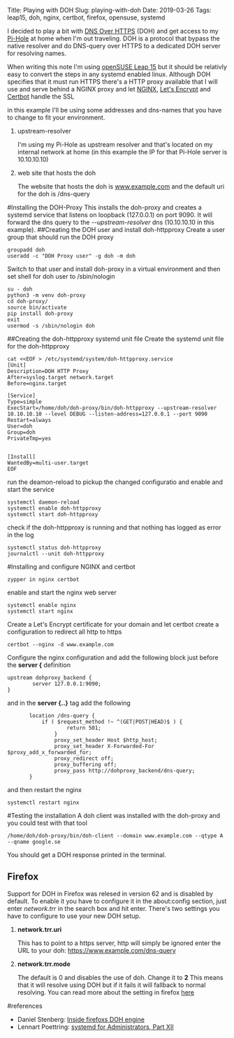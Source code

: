 Title: Playing with DOH
Slug: playing-with-doh
Date: 2019-03-26
Tags: leap15, doh, nginx, certbot, firefox, opensuse, systemd

I decided to play a bit with [DNS Over HTTPS][1] (DOH) and get access to my [Pi-Hole][2] at home when I'm out traveling. DOH is a protocol that bypass the native resolver and do DNS-query over HTTPS to a dedicated DOH server for resolving names.

When writing this note I'm using [openSUSE Leap 15][3] but it should be relativly easy to convert the steps in any systemd enabled linux. Although DOH specifies that it must run HTTPS there's a HTTP proxy available that I will use and serve behind a NGINX proxy and let [NGINX][6], [Let's Encrypt][5] and [Certbot][4] handle the SSL

in this example I'll be using some addresses and dns-names that you have to change to fit your environment.
1. upstream-resolver

   I'm using my Pi-Hole as upstream resolver and that's located on my internal network at home (in this example the IP for that Pi-Hole server is 10.10.10.10)
2. web site that hosts the doh

   The website that hosts the doh is www.example.com and the default uri for the doh is /dns-query

#Installing the DOH-Proxy
This installs the doh-proxy and creates a systemd service that listens on loopback (127.0.0.1) on port 9090. It will forward the dns query to the _--upstream-resolver_ dns (10.10.10.10 in this example).
##Creating the DOH user and install doh-httpproxy
Create a user group that should run the DOH proxy
```
groupadd doh
useradd -c "DOH Proxy user" -g doh -m doh
```

Switch to that user and install doh-proxy in a virtual environment and then set shell for doh user to /sbin/nologin
```
su - doh
python3 -m venv doh-proxy
cd doh-proxy/
source bin/activate
pip install doh-proxy
exit
usermod -s /sbin/nologin doh
```

##Creating the doh-httpproxy systemd unit file
Create the systemd unit file for the doh-httpproxy
```
cat <<EOF > /etc/systemd/system/doh-httpproxy.service
[Unit]
Description=DOH HTTP Proxy
After=syslog.target network.target
Before=nginx.target

[Service]
Type=simple
ExecStart=/home/doh/doh-proxy/bin/doh-httpproxy --upstream-resolver 10.10.10.10 --level DEBUG --listen-address=127.0.0.1 --port 9090
Restart=always
User=doh
Group=doh
PrivateTmp=yes


[Install]
WantedBy=multi-user.target
EOF
```
run the deamon-reload to pickup the changed configuratio and enable and start the service
```
systemctl daemon-reload
systemctl enable doh-httpproxy
systemctl start doh-httpproxy
```
check if the doh-httpproxy is running and that nothing has logged as error in the log
```
systemctl status doh-httpproxy
journalctl --unit doh-httpproxy
```

#Installing and configure NGINX and certbot
```
zypper in nginx certbot
```
enable and start the nginx web server
```
systemctl enable nginx
systemctl start nginx
```

Create a Let's Encrypt certificate for your domain and let certbot create a configuration to redirect all http to https
```
certbot --nginx -d www.example.com
```

Configure the nginx configuration and add the following block just before the **server {** definition
```nginx
upstream dohproxy_backend {
        server 127.0.0.1:9090;
}
```
and in the **server {..}** tag add the following
```nginx
       location /dns-query {
	       if ( $request_method !~ ^(GET|POST|HEAD)$ ) {
                   return 501;
               }
               proxy_set_header Host $http_host;
               proxy_set_header X-Forwarded-For $proxy_add_x_forwarded_for;
               proxy_redirect off;
               proxy_buffering off;
               proxy_pass http://dohproxy_backend/dns-query;
       }
```
and then restart the nginx
```
systemctl restart nginx
```

#Testing the installation
A doh client was installed with the doh-proxy and you could test with that tool
```
/home/doh/doh-proxy/bin/doh-client --domain www.example.com --qtype A --qname google.se
```
You should get a DOH response printed in the terminal.

## Firefox
Support for DOH in Firefox was relesed in version 62 and is disabled by default. To enable it you have to configure it in the about:config section, just enter *network.trr* in the search box and hit enter.
There's two settings you have to configure to use your new DOH setup.
1. **network.trr.uri**

   This has to point to a https server, http will simply be ignored
   enter the URL to your doh: https://www.example.com/dns-query
2. **network.trr.mode**

   The default is 0 and disables the use of doh. Change it to **2**
   This means that it will resolve using DOH but if it fails it will fallback to normal resolving. You can read more about the setting in firefox [here](https://daniel.haxx.se/blog/2018/06/03/inside-firefoxs-doh-engine/)




#references
* Daniel Stenberg: [Inside firefoxs DOH engine](https://daniel.haxx.se/blog/2018/06/03/inside-firefoxs-doh-engine/)
* Lennart Poettring: [systemd for Administrators, Part XII](http://0pointer.de/blog/projects/security.html)

[1]: https://tools.ietf.org/html/draft-ietf-doh-dns-over-https-09
[2]: https://pi-hole.net/
[3]: https://www.opensuse.org/#Leap
[4]: https://certbot.eff.org/
[5]: https://letsencrypt.org/
[6]: https://www.nginx.com/
